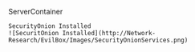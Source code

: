ServerContainer

	SecurityOnion Installed
	![SecuritOnion Installed](http://Network-Research/EvilBox/Images/SecurityOnionServices.png)
		
